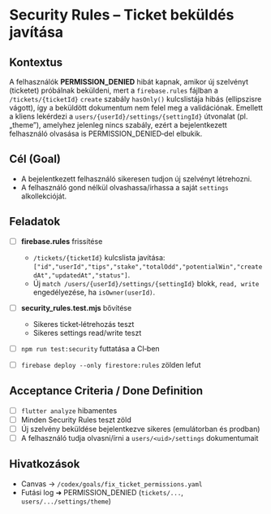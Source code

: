 # Security Rules – Ticket beküldés javítása

## Kontextus

A felhasználók **PERMISSION\_DENIED** hibát kapnak, amikor új szelvényt (ticketet) próbálnak beküldeni, mert a `firebase.rules` fájlban a `/tickets/{ticketId}` `create` szabály `hasOnly()` kulcslistája hibás (ellipszisre vágott), így a beküldött dokumentum nem felel meg a validációnak.  Emellett a kliens lekérdezi a `users/{userId}/settings/{settingId}` útvonalat (pl. „theme”), amelyhez jelenleg nincs szabály, ezért a bejelentkezett felhasználó olvasása is PERMISSION\_DENIED‑del elbukik.

## Cél (Goal)

* A bejelentkezett felhasználó sikeresen tudjon új szelvényt létrehozni.
* A felhasználó gond nélkül olvashassa/írhassa a saját `settings` alkollekcióját.

## Feladatok

* [ ] **firebase.rules** frissítése

  * `/tickets/{ticketId}` kulcslista javítása: `["id","userId","tips","stake","totalOdd","potentialWin","createdAt","updatedAt","status"]`.
  * Új `match /users/{userId}/settings/{settingId}` blokk, `read, write` engedélyezése, ha `isOwner(userId)`.
* [ ] **security\_rules.test.mjs** bővítése

  * Sikeres ticket‑létrehozás teszt
  * Sikeres settings read/write teszt
* [ ] `npm run test:security` futtatása a CI‑ben
* [ ] `firebase deploy --only firestore:rules` zölden lefut

## Acceptance Criteria / Done Definition

* [ ] `flutter analyze` hibamentes
* [ ] Minden Security Rules teszt zöld
* [ ] Új szelvény beküldése bejelentkezve sikeres (emulátorban és prodban)
* [ ] A felhasználó tudja olvasni/írni a `users/<uid>/settings` dokumentumait

## Hivatkozások

* Canvas → `/codex/goals/fix_ticket_permissions.yaml`
* Futási log ➜ PERMISSION\_DENIED (`tickets/...`, `users/.../settings/theme`)
